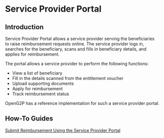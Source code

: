 # Service Provider Portal

## Introduction

Service Provider Portal allows a service provider serving the beneficiaries to raise reimbursement requests online. The service provider logs in, searches for the beneficiary, scans and fills in beneficiary details, and applies for reimbursement.

The portal allows a service provider to perform the following functions:

* View a list of beneficiary
* Fill in the details scanned from the entitlement voucher
* Upload supporting documents
* Apply for reimbursement
* Track reimbursement status

OpenG2P has a reference implementation for such a service provider portal.

## How-To Guides

[Submit Reimbursement Using the Service Provider Portal](../../../guides/user-guides/submit-reimbursement-using-the-service-provider-portal.md)
